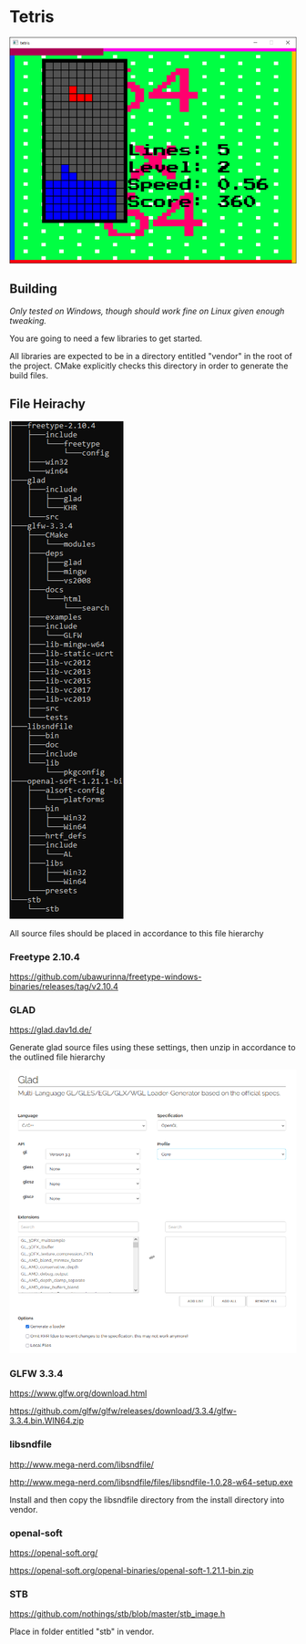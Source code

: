 # Tetris
![alt text](screenshot_0.png "screenshot")


## Building
_Only tested on Windows, though should work fine on Linux given enough tweaking._

You are going to need a few libraries to get started.

All libraries are expected to be in a directory entitled "vendor" in the root of the project. CMake explicitly checks
this directory in order to generate the build files.

## File Heirachy
![alt text](vendor_tree.png "vendor tree")

All source files should be placed in accordance to this file hierarchy

### Freetype 2.10.4
https://github.com/ubawurinna/freetype-windows-binaries/releases/tag/v2.10.4


### GLAD
https://glad.dav1d.de/

Generate glad source files using these settings, then unzip in accordance to the outlined file hierarchy

![alt text](GLAD_webservice.png "glad")

### GLFW 3.3.4
https://www.glfw.org/download.html

https://github.com/glfw/glfw/releases/download/3.3.4/glfw-3.3.4.bin.WIN64.zip

### libsndfile
http://www.mega-nerd.com/libsndfile/

http://www.mega-nerd.com/libsndfile/files/libsndfile-1.0.28-w64-setup.exe

Install and then copy the libsndfile directory from the install directory into vendor.

### openal-soft
https://openal-soft.org/

https://openal-soft.org/openal-binaries/openal-soft-1.21.1-bin.zip

### STB
https://github.com/nothings/stb/blob/master/stb_image.h

Place in folder entitled "stb" in vendor.